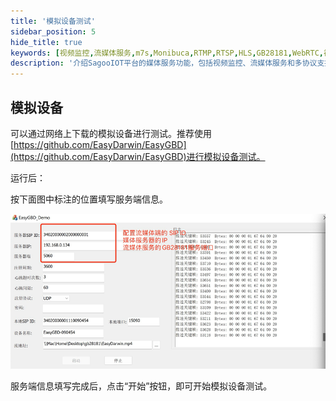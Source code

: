 ```yaml
---
title: '模拟设备测试'
sidebar_position: 5
hide_title: true
keywords: [视频监控,流媒体服务,m7s,Monibuca,RTMP,RTSP,HLS,GB28181,WebRTC,视频流]
description: '介绍SagooIOT平台的媒体服务功能，包括视频监控、流媒体服务和多协议支持等内容。'
---
```


## 模拟设备

可以通过网络上下载的模拟设备进行测试。推荐使用[https://github.com/EasyDarwin/EasyGBD](https://github.com/EasyDarwin/EasyGBD)进行模拟设备测试。

运行后：

按下面图中标注的位置填写服务端信息。

![img.png](test01.png)


服务端信息填写完成后，点击“开始”按钮，即可开始模拟设备测试。


